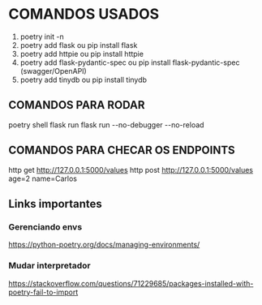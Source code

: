 # COMANDOS USADOS

1. poetry init -n
2. poetry add flask ou pip install flask
3. poetry add httpie ou pip install httpie
4. poetry add flask-pydantic-spec ou pip install flask-pydantic-spec (swagger/OpenAPI)
5. poetry add tinydb ou pip install tinydb


## COMANDOS PARA RODAR

poetry shell
flask run
flask run --no-debugger --no-reload



## COMANDOS PARA CHECAR OS ENDPOINTS

http get http://127.0.0.1:5000/values
http post http://127.0.0.1:5000/values age=2 name=Carlos


## Links importantes

### Gerenciando envs
https://python-poetry.org/docs/managing-environments/


### Mudar interpretador
https://stackoverflow.com/questions/71229685/packages-installed-with-poetry-fail-to-import